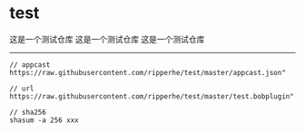 # test

这是一个测试仓库
这是一个测试仓库
这是一个测试仓库

---

```
// appcast
https://raw.githubusercontent.com/ripperhe/test/master/appcast.json"

// url
https://raw.githubusercontent.com/ripperhe/test/master/test.bobplugin"

// sha256
shasum -a 256 xxx
```